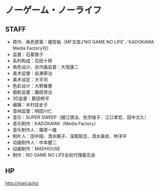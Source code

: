 # ノーゲーム・ノーライフ

## STAFF

- 原作、角色原案：榎宫祐（MF文库J‘NO GAME NO LIFE’／KADOKAWA Media Factory刊）
- 监督：石冢敦子
- 系列构成：花田十辉
- 角色设计、总作画监督：大馆康二
- 美术监督：岩濑荣治
- 美术设定：大平司
- 色彩设计：大野春惠
- 摄影监督：藤田贤治
- 3D监督：䉤田修平
- 编辑：木村佳史子
- 音响监督：明田川仁
- 音乐：SUPER SWEEP（细江慎治、佐宗绫子、江口孝宏、田中文久）
- 音乐制作：KADOKAWA（Media Factory）
- 音乐制作人：篠原一雄
- 制片人：田中翔、清水朝子、深尾聪志、清水美佳、林洋平
- 动画制作人：中本健二
- 动画制作：MADHOUSE
- 制作：NO GAME NO LIFE全权代理委员会

## HP

http://ngnl.jp/tv/
